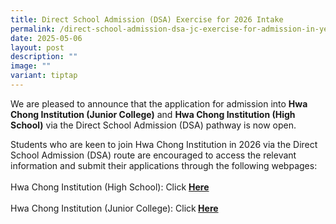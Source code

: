 ```yaml
---
title: Direct School Admission (DSA) Exercise for 2026 Intake
permalink: /direct-school-admission-dsa-jc-exercise-for-admission-in-year-2026/
date: 2025-05-06
layout: post
description: ""
image: ""
variant: tiptap
---
```

<p>We are pleased to announce that the application for admission into <strong>Hwa Chong Institution (Junior College)</strong> and <strong>Hwa Chong Institution (High School)</strong> via
the Direct School Admission (DSA) pathway is now open.&nbsp;</p>
<p>Students who are keen to join Hwa Chong Institution in 2026 via the Direct
School Admission (DSA) route are encouraged to access the relevant information
and submit their applications through the following webpages:
<br>
<br>Hwa Chong Institution (High School): Click <strong><a href="https://www.hci.edu.sg/high-school/admission-route/" rel="noopener nofollow" target="_blank">Here</a> &nbsp;</strong>
<br>
<br>Hwa Chong Institution (Junior College): Click<strong> <a href="https://www.hci.edu.sg/college/admission-path/" rel="noopener nofollow" target="_blank">Here</a>  </strong>
</p>
<p></p>